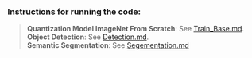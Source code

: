 
### Instructions for running the code:
> **Quantization Model ImageNet From Scratch**: See [Train_Base.md](classification/readme.md).\
> **Object Detection**: See [Detection.md](det/readme.md).\
> **Semantic Segmentation**: See [Segementation.md](seg/readme.md)
